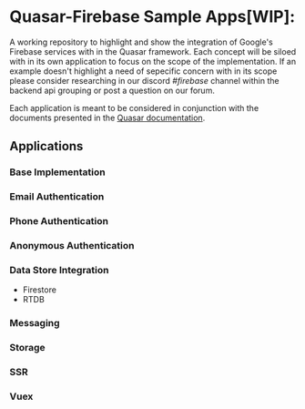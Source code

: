 # **Quasar-Firebase Sample Apps**[WIP]:
A working repository to highlight and show the integration of Google's Firebase services with in the Quasar framework. Each concept will be siloed with in its own application to focus on the scope of the implementation. If an example doesn't highlight a need of sepecific concern with in its scope please consider researching in our discord *#firebase* channel within the backend api grouping or post a question on our forum.

Each application is meant to be considered in conjunction with the documents presented in the [Quasar documentation](http://localhost:9090/backend-and-api/firebase/introduction).

## **Applications**
### **Base Implementation**
### **Email Authentication**
### **Phone Authentication**
### **Anonymous Authentication**
### **Data Store Integration**
  - Firestore
  - RTDB
### **Messaging**
### **Storage**
### **SSR**
### **Vuex**